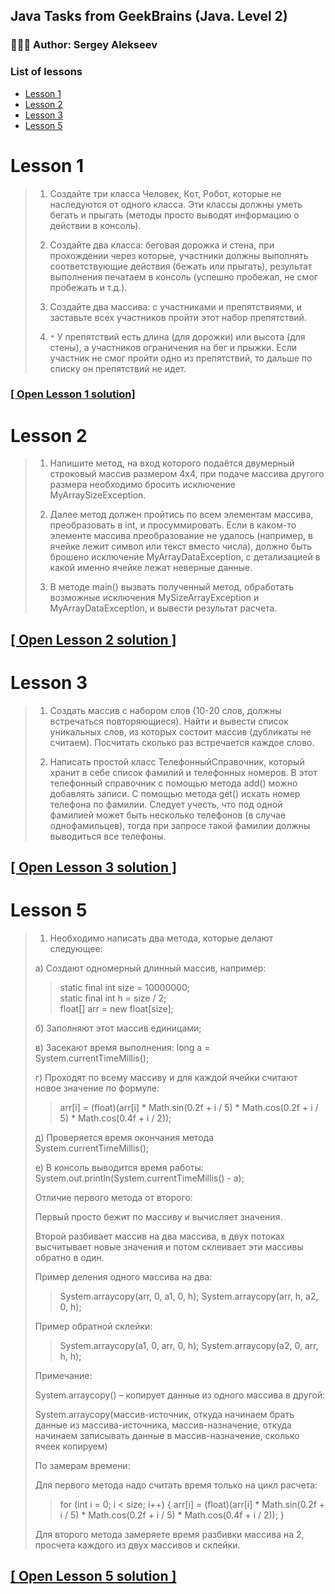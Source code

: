 ## Java Tasks from GeekBrains (Java. Level 2)
### 👨🏽‍💻 Author: Sergey Alekseev

### List of lessons
* [Lesson 1](#lesson-1)
* [Lesson 2](#lesson-2)
* [Lesson 3](#lesson-3)
* [Lesson 5](#lesson-5)

# Lesson 1
>1. Создайте три класса Человек, Кот, Робот, которые не наследуются от одного класса. Эти
классы должны уметь бегать и прыгать (методы просто выводят информацию о действии в
консоль).
>
>2. Создайте два класса: беговая дорожка и стена, при прохождении через которые, участники
должны выполнять соответствующие действия (бежать или прыгать), результат выполнения
печатаем в консоль (успешно пробежал, не смог пробежать и т.д.).
>
>3. Создайте два массива: с участниками и препятствиями, и заставьте всех участников пройти
этот набор препятствий.
>
>4. `*` У препятствий есть длина (для дорожки) или высота (для стены), а участников ограничения
на бег и прыжки. Если участник не смог пройти одно из препятствий, то дальше по списку он
препятствий не идет.

### [[ Open Lesson 1 solution]](https://github.com/s1tt/Gb-Java-02/tree/master/src/main/java/com/geekbrains/lesson1)

# Lesson 2
>1. Напишите метод, на вход которого подаётся двумерный строковый массив размером 4х4, при подаче массива другого размера необходимо бросить исключение MyArraySizeException.
>
>2. Далее метод должен пройтись по всем элементам массива, преобразовать в int, и просуммировать. Если в каком-то элементе массива преобразование не удалось (например, в ячейке лежит символ или текст вместо числа), должно быть брошено исключение MyArrayDataException, с детализацией в какой именно ячейке лежат неверные данные.
>
>3. В методе main() вызвать полученный метод, обработать возможные исключения MySizeArrayException и MyArrayDataException, и вывести результат расчета.
## [[ Open Lesson 2 solution ]](https://github.com/s1tt/Gb-Java-02/tree/master/src/main/java/com/geekbrains/lesson2)

# Lesson 3
>1. Создать массив с набором слов (10-20 слов, должны встречаться повторяющиеся). Найти и вывести список уникальных слов, из которых состоит массив (дубликаты не считаем). Посчитать сколько раз встречается каждое слово.
>
>2. Написать простой класс ТелефонныйСправочник, который хранит в себе список фамилий и телефонных номеров. В этот телефонный справочник с помощью метода add() можно добавлять записи. С помощью метода get() искать номер телефона по фамилии. Следует учесть, что под одной фамилией может быть несколько телефонов (в случае однофамильцев), тогда при запросе такой фамилии должны выводиться все телефоны.
## [[ Open Lesson 3 solution ]](https://github.com/s1tt/Gb-Java-02/tree/master/src/main/java/com/geekbrains/lesson3)
# Lesson 5
>1. Необходимо написать два метода, которые делают следующее:  
>
>a) Создают одномерный длинный массив, например:
>
>>static final int size = 10000000;  
>>static final int h = size / 2;  
>>float[] arr = new float[size]; 
>
>б) Заполняют этот массив единицами;
>
>в) Засекают время выполнения: long a = System.currentTimeMillis();
>
>г) Проходят по всему массиву и для каждой ячейки считают новое значение по формуле:
>
>>arr[i] = (float)(arr[i] * Math.sin(0.2f + i / 5) * Math.cos(0.2f + i / 5) * Math.cos(0.4f + i / 2));
>
>д) Проверяется время окончания метода System.currentTimeMillis();
>
>е) В консоль выводится время работы: System.out.println(System.currentTimeMillis() - a);
>
>Отличие первого метода от второго:
>
>Первый просто бежит по массиву и вычисляет значения.
>
>Второй разбивает массив на два массива, в двух потоках высчитывает новые значения и потом склеивает эти массивы обратно в один.
>
>Пример деления одного массива на два:
>>System.arraycopy(arr, 0, a1, 0, h);
>>System.arraycopy(arr, h, a2, 0, h);
>
>Пример обратной склейки:
>
>>System.arraycopy(a1, 0, arr, 0, h);
>>System.arraycopy(a2, 0, arr, h, h);
>
>Примечание:
>
>System.arraycopy() – копирует данные из одного массива в другой:
>
>System.arraycopy(массив-источник, откуда начинаем брать данные из массива-источника, массив-назначение, откуда начинаем записывать данные в массив-назначение, сколько ячеек копируем)
>
>По замерам времени:
>
>Для первого метода надо считать время только на цикл расчета:
>
>>for (int i = 0; i < size; i++) {
>>arr[i] = (float)(arr[i] * Math.sin(0.2f + i / 5) * Math.cos(0.2f + i / 5) * Math.cos(0.4f + i / 2));
>>}
>
>Для второго метода замеряете время разбивки массива на 2, просчета каждого из двух массивов и склейки.
>
## [[ Open Lesson 5 solution ]](https://github.com/s1tt/Gb-Java-02/tree/master/src/main/java/com/geekbrains/lesson5)
